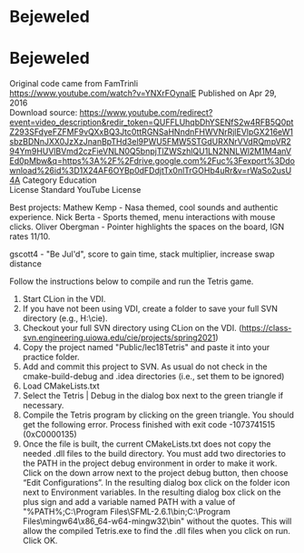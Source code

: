 # Bejeweled
# Bejeweled

Original code came from FamTrinli  
https://www.youtube.com/watch?v=YNXrFOynalE
Published on Apr 29, 2016  
Download source: https://www.youtube.com/redirect?event=video_description&redir_token=QUFFLUhqbDhYSENfS2w4RFB5Q0ptZ293SFdyeFZFMF9vQXxBQ3Jtc0ttRGNSaHNndnFHWVNrRjlEVlpGX216eW1sbzBDNnJXX0JzXzJnanBpTHd3el9PWU5FMW5STGdURXNrVVdRQmpVR294Ym9HUVlBVmd2czFieVNLN0Q5bnpjTlZWSzhlQU1LN2NNLWl2M1M4anVEd0pMbw&q=https%3A%2F%2Fdrive.google.com%2Fuc%3Fexport%3Ddownload%26id%3D1X24AF6OYBp0dFDdjtTx0nlTrGOHb4uRr&v=rWaSo2usU4A 
Category Education  
License Standard YouTube License  

Best projects:
Mathew Kemp - Nasa themed, cool sounds and authentic experience.
Nick Berta - Sports themed, menu interactions with mouse clicks.
Oliver Obergman - Pointer highlights the spaces on the board, IGN rates 11/10.

gscott4 - "Be Jul'd", score to gain time, stack multiplier, increase swap distance

Follow the instructions below to compile and run the Tetris game.
1.	Start CLion in the VDI.
2.	If you have not been using VDI, create a folder to save your full SVN directory (e.g., H:\cie).
3.	Checkout your full SVN directory using CLion on the VDI. (https://class-svn.engineering.uiowa.edu/cie/projects/spring2021)
4.	Copy the project named "Public/lec18Tetris" and paste it into your practice folder.
5.	Add and commit this project to SVN. As usual do not check in the cmake-build-debug and .idea directories (i.e., set
      them to be ignored)
6.	Load CMakeLists.txt
7.	Select the Tetris | Debug in the dialog box next to the green triangle if necessary.
8.	Compile the Tetris program by clicking on the green triangle.  You should get the following error.
      Process finished with exit code -1073741515 (0xC0000135)
9.	Once the file is built, the current CMakeLists.txt does not copy the needed .dll files to the build directory.
      You must add two directories to the PATH in the project debug environment in order to make it work.
      Click on the down arrow next to the project debug button, then choose “Edit Configurations”.
      In the resulting dialog box click on the folder icon next to Environment variables. In the resulting dialog box
      click on the plus sign and add a variable named PATH with a value of
      "%PATH%;C:\Program Files\SFML-2.6.1\bin;C:\Program Files\mingw64\x86_64-w64-mingw32\bin"
      without the quotes. This will allow the compiled Tetris.exe to find the .dll files when you click on run. Click OK.
